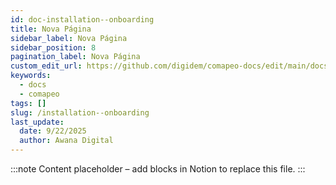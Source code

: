 ```yaml
---
id: doc-installation--onboarding
title: Nova Página
sidebar_label: Nova Página
sidebar_position: 8
pagination_label: Nova Página
custom_edit_url: https://github.com/digidem/comapeo-docs/edit/main/docs/getting-started-essentials/installation--onboarding.md
keywords:
  - docs
  - comapeo
tags: []
slug: /installation--onboarding
last_update:
  date: 9/22/2025
  author: Awana Digital
---
```


<!-- Placeholder content generated automatically because the Notion page is missing a Website Block. -->

:::note
Content placeholder – add blocks in Notion to replace this file.
:::
